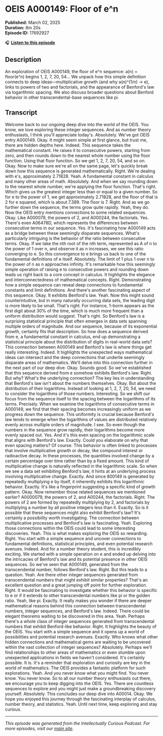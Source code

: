 # OEIS A000149: Floor of e^n

**Published:** March 02, 2025  
**Duration:** 8m 20s  
**Episode ID:** 17692927

🎧 **[Listen to this episode](https://intellectuallycurious.buzzsprout.com/2529712/episodes/17692927-oeis-a000149-floor-of-e^n)**

## Description

An exploration of OEIS A000149, the floor of e^n sequence: a(n) = floor(e^n) begins 1, 2, 7, 20, 54... We unpack how this simple definition connects to deep ideas—multiplicative growth (and why a(n)^(1/n) → e), links to powers of two and factorials, and the appearance of Benford's law via logarithmic spacing. We also discuss broader questions about Benford behavior in other transcendental-base sequences like pi.

## Transcript

Welcome back to our ongoing deep dive into the world of the OEIS. You know, we love exploring these integer sequences. And as number theory enthusiasts, I think you'll appreciate today's. Absolutely. We've got OEIS entry A000149. Okay. It might seem simple at first glance, but trust me, there are hidden depths here. Indeed. This sequence takes the mathematical constant. He raises it to consecutive powers, starting from zero, and then rounds down to the nearest whole number using the floor function. Using that floor function. So we get 1, 2, 7, 20, 54, and so on. Okay. Now to make sure we're all on the same page, let's quickly break down how this sequence is generated mathematically. Right. We're dealing with e's, approximately 2.71828. Yeah. A fundamental constant in calculus and many other areas of math. Absolutely. And when we say rounding down to the nearest whole number, we're applying the floor function. That's right. Which gives us the greatest integer less than or equal to a given number. So for e to the power of 1, we get approximately 2.71828, and the floor of that is 2 for e squared, which is about 7.389. The floor is 7. Right. And as we go further down the sequence, the terms grow quite rapidly. Yeah, they do. Now the OEIS entry mentions connections to some related sequences. Okay. Like A000079, the powers of 2, and A000244, the factorials. Yes. There's even A06478D, which represents the differences between consecutive terms in our sequence. Yes. It's fascinating how A000149 acts as a bridge between these seemingly disparate sequences. What's particularly intriguing is the behavior of the ratio between consecutive terms. Okay. If we take the nth root of the nth term, represented as A of n to the power of 1 over n, and observe it as n increases, we see this ratio converging to e. So this convergence to e brings us back to one of the fundamental definitions of e itself. Absolutely. The limit of 1 plus 1 over n to the power of n as n approaches infinity. It's remarkable how this seemingly simple operation of raising e to consecutive powers and rounding down leads us right back to a core concept in calculus. It highlights the elegance and interconnectedness of mathematical concepts. Right. Demonstrating how a simple sequence can reveal deep connections to fundamental constants and limit definitions. And there's another fascinating aspect of this sequence. Okay. It exhibits Benford's law. Yeah. Now this might sound counterintuitive, but in many naturally occurring data sets, the leading digit is more likely to be small. That's right. For instance, 1-borm appears as the first digit about 30% of the time, which is much more frequent than a uniform distribution would suggest. That's right. So Benford's law is a surprising statistical principle that often emerges in data sets spanning multiple orders of magnitude. And our sequence, because of its exponential growth, certainly fits that description. So how does a sequence derived from e, a fundamental constant in calculus, end up demonstrating a statistical principle about the distribution of digits in real-world data sets? This connection between A000149 and Benford's law is where things get really interesting. Indeed. It highlights the unexpected ways mathematical ideas can intersect and the deep connections that underlie seemingly disparate areas of mathematics. We'll delve into this connection further in the next part of our deep dive. Okay. Sounds good. So we've established that this sequence derived from e somehow exhibits Benford's law. Right. But why? What's the underlying connection? The key lies in understanding that Benford's law isn't about the numbers themselves. Okay. But about the distribution of their logarithms. Instead of looking at 1, 2, 7, 20, 54, we need to consider the logarithms of those numbers. Interesting. So we shift our focus from the sequence itself to the spacing between the logarithms of its terms. Precisely. When we examine the logarithms of consecutive terms in A000149, we find that their spacing becomes increasingly uniform as we progress down the sequence. This uniformity is crucial because Benford's law tends to emerge when the logarithms of values are distributed relatively evenly across multiple orders of magnitude. I see. So even though the numbers in the sequence grow rapidly, their logarithms become more evenly spaced out. Yes. And it's this even spacing on the logarithmic scale that aligns with Benford's law. Exactly. Could you elaborate on why that even spacing matters? Of course. This behavior is often linked to processes that involve multiplicative growth or decay, like compound interest or radioactive decay. In these processes, the quantities involved change by a certain percentage over time rather than by a fixed amount. This kind of multiplicative change is naturally reflected in the logarithmic scale. So when we see a data set exhibiting Benford's law, it hints at an underlying process involving multiplicative change. Exactly. And since 800149 is generated by repeatedly multiplying e by itself, it inherently exhibits this logarithmic behavior. Exactly. It's like a fingerprint suggesting a specific kind of growth pattern. Okay. Now remember those related sequences we mentioned earlier? A0000079, the powers of 2, and A00244, the factorials. Right. The powers of 2 are formed by repeatedly multiplying by 2, and factorials by multiplying a number by all positive integers less than it. Exactly. So is it possible that these sequences might also exhibit Benford's law? It's certainly a possibility worth investigating. The connection between multiplicative processes and Benford's law is fascinating. Yeah. Exploring those connections within the OEIS could lead to some interesting discoveries. Yeah. This is what makes exploring the OEIS so rewarding. Right. You start with a simple sequence and uncover connections to fundamental definitions, statistical principles, and even potential research avenues. Indeed. And for a number theory student, this is incredibly exciting. We started with a simple operation on e and ended up delving into the intricacies of Benford's law and its potential presence in other OEIS sequences. So we've seen that A000149, generated from the transcendental number, follows Benford's law. Right. But this leads to a question. Yeah. Are there other integer sequences generated from transcendental numbers that might exhibit similar properties? That's an excellent question and a great jumping off point for further exploration. Right. It would be fascinating to investigate whether this behavior is specific to e or if it extends to other transcendental numbers like pi or the golden ratio. Yeah, like pi. Exactly. It really makes you wonder if there are deeper mathematical reasons behind this connection between transcendental numbers, integer sequences, and Benford's law. Indeed. There could be elegant theorems waiting to be discovered in this area. Yeah. Perhaps there's a whole class of integer sequences generated from transcendental numbers that exhibit Benford-like behavior. Right. It highlights the beauty of the OEIS. You start with a simple sequence and it opens up a world of possibilities and potential research avenues. Exactly. Who knows what other hidden connections and mathematical gems are waiting to be uncovered within the vast collection of integer sequences? Absolutely. Perhaps we'll find relationships to other areas of mathematics or even stumble upon unexpected applications in fields we haven't considered. It's certainly possible. It is. It's a reminder that exploration and curiosity are key in the world of mathematics. The OEIS provides a fantastic platform for such explorations. Yeah. And you never know what you might find. You never know. You never know. So to all our number theory enthusiasts out there, we encourage you to keep digging into the OEIS. Yes. There are countless sequences to explore and you might just make a groundbreaking discovery yourself. Absolutely. This concludes our deep dive into A00014. Okay. We hope you enjoyed this journey through the fascinating interplay of calculus, number theory, and statistics. Yeah. Until next time, keep exploring and stay curious.

---
*This episode was generated from the Intellectually Curious Podcast. For more episodes, visit our [main site](https://intellectuallycurious.buzzsprout.com).*

